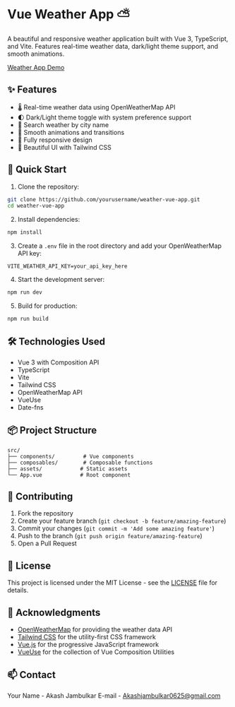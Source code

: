 # Vue Weather App ⛅

A beautiful and responsive weather application built with Vue 3, TypeScript, and Vite. Features real-time weather data, dark/light theme support, and smooth animations.

[Weather App Demo](https://weathervite.netlify.app/)

## ✨ Features

- 🌡️ Real-time weather data using OpenWeatherMap API
- 🌓 Dark/Light theme toggle with system preference support
- 🎯 Search weather by city name
- 💫 Smooth animations and transitions
- 📱 Fully responsive design
- 🎨 Beautiful UI with Tailwind CSS

## 🚀 Quick Start

1. Clone the repository:
```bash
git clone https://github.com/yourusername/weather-vue-app.git
cd weather-vue-app
```

2. Install dependencies:
```bash
npm install
```

3. Create a `.env` file in the root directory and add your OpenWeatherMap API key:
```env
VITE_WEATHER_API_KEY=your_api_key_here
```

4. Start the development server:
```bash
npm run dev
```

5. Build for production:
```bash
npm run build
```

## 🛠️ Technologies Used

- Vue 3 with Composition API
- TypeScript
- Vite
- Tailwind CSS
- OpenWeatherMap API
- VueUse
- Date-fns

## 📦 Project Structure

```
src/
├── components/         # Vue components
├── composables/        # Composable functions
├── assets/            # Static assets
└── App.vue            # Root component
```

## 🤝 Contributing

1. Fork the repository
2. Create your feature branch (`git checkout -b feature/amazing-feature`)
3. Commit your changes (`git commit -m 'Add some amazing feature'`)
4. Push to the branch (`git push origin feature/amazing-feature`)
5. Open a Pull Request

## 📝 License

This project is licensed under the MIT License - see the [LICENSE](LICENSE) file for details.

## 🙏 Acknowledgments

- [OpenWeatherMap](https://openweathermap.org/) for providing the weather data API
- [Tailwind CSS](https://tailwindcss.com/) for the utility-first CSS framework
- [Vue.js](https://vuejs.org/) for the progressive JavaScript framework
- [VueUse](https://vueuse.org/) for the collection of Vue Composition Utilities

## 📫 Contact

Your Name - Akash Jambulkar
E-mail - Akashjambulkar0625@gmail.com
